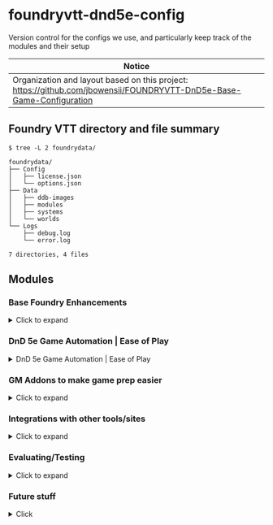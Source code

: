 # foundryvtt-dnd5e-config
Version control for the configs we use, and particularly keep track of the modules and their setup

| Notice  |
| ------ |
| Organization and layout based on this project: https://github.com/jbowensii/FOUNDRYVTT-DnD5e-Base-Game-Configuration |

## Foundry VTT directory and file summary

```shell
$ tree -L 2 foundrydata/

foundrydata/
├── Config
│   ├── license.json
│   └── options.json
├── Data
│   ├── ddb-images
│   ├── modules
│   ├── systems
│   └── worlds
└── Logs
    ├── debug.log
    └── error.log

7 directories, 4 files
```

## Modules

### Base Foundry Enhancements
<details>
  <summary>Click to expand</summary

- `Compendium Folders` - organizes Compendium content
- `Changelogs & Conflicts`
- `Dice Tray` - Adds a dice tray
- `DNDBeyond Character Sheet for 5E` - Reskin of the default character sheet
- `DNDBeyond NPC Sheet` - Reskin of the default NPC sheet
- [`Forien's Copy Environment`](https://foundryvtt.com/packages/forien-copy-environment/) - Export/Import global server configs
- `Foundry Community Macros`
- `lib - Color Settings` - module dependency
- `libWrapper` - module dependency
- `Pings` - longpress mouse button to "ping" a place on a map, shift+click to snap the camera to the location
- `PopOut!` - Pop any window out of the game into it's own dedicated window, great for having notes open
- `Search Anywhere`
- [`Navigation Presets`](https://foundryvtt.com/packages/navigation-presets) - organizes maps, scenes, and chapters/groups
- `Module Compatibility Checker` - See settings > Manage Modules > `Button`
- `Selective Show` - **DO NOT NEED in v10** - function is added into core
- `Settings Extender` - module dependency
- `socketlib` - module dependency
- `The Forge: More Awesomeness` - forge module dependency
- `Token Mold` - fix and improve token creation from actors
- `Tokenizer` - Add frames around tokens
</details>

### DnD 5e Game Automation | Ease of Play
<details>
  <summary>DnD 5e Game Automation | Ease of Play</summary>

- `Active Token Effects`
- `Active-Auras`
- `Better Rolls for 5e`
- `Beyond20 companion module`
- `Combat Enhancements`
- `Combat Ready!`
- `Combat Utility Belt`
- `Dfreds Convenient Effects`
- `Dfreds Droppables`
- `FXMaster`
- `Group Initiative`
- `Health Estimate`
- `Initiative Double Click`
- `Item Macro`
- `Automatic Automations` | `Sequencer` | `JB2A` (Tightly coupled)
  - `Dynamic Active Effects SRD`
  - `Dynamic Effects using Active Effects`
- `Let Me Roll that For You` (LMRTFY)
- `MidiQOL` | `Dynamic Active Effects` (DAE) | `Times Up` (Tightly coupled)
  - `Midi SRD`
  - `Token Magic Effects`
- `Mob Attack Tool` - Combine attacks from many creatures into one
- `Perfect Vision`
- `Splatter` - blood Splatter on "bloodied"
- [`Trigger Happy`](https://foundryvtt.com/packages/trigger-happy) - Trigger events like pause the game for traps, or descriptions, or make Automations/effects

</details>

### GM Addons to make game prep easier
<details>
  <summary>Click to expand</summary>
- `Moulinette Core`
  - `Moulinette Game Icons (module)`
  - `Moulinette Image Search (module)`
  - `Moulinette Scenes (module)`
  - `Moulinette Sound & SoundPad (module)`
  - `Moulinette Tiles (module)`

</details>

### Integrations with other tools/sites
<details>
  <summary>Click to expand</summary>


</details>

### Evaluating/Testing
<details>
  <summary>Click to expand</summary>

- `About Time` (pending)
- `Argon - Combat HUD` (active)
- `Combat Carousel` (active)
- `Dice So Nice!` (installed but disabled)
- [`Less Fog`](https://github.com/trdischat/lessfog) (pending)

</details>

### Future stuff

<details>
  <summary>Click</summary>

- Better Roofs
- Levels
- Wall Height
- Monk's Tokenbar (LMRTFY alternative?)
- DDB Gamelog (DND Beyond)
- Status Icons

</details>
